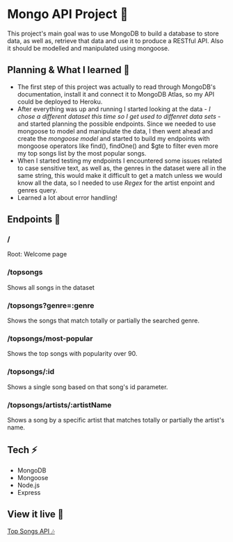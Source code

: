# Mongo API Project 🍃
This project's main goal was to use MongoDB to build a database to store data, as well as, retrieve that data and use it to produce a RESTful API. Also it should be modelled and manipulated using mongoose.

## Planning & What I learned 🧩
- The first step of this project was actually to read through MongoDB's documentation, install it and connect it to MongoDB Atlas, so my API could be deployed to Heroku. 
- After everything was up and running I started looking at the data - _I chose a different dataset this time so I get used to diffenret data sets_ - and started planning the possible endpoints. Since we needed to use mongoose to model and manipulate the data, I then went ahead and create the _mongoose model_ and started to build my endpoints with mongoose operators like find(), findOne() and $gte to filter even more my top songs list by the most popular songs.
- When I started testing my endpoints I encountered some issues related to case sensitive text, as well as, the genres in the dataset were all in the same string, this would make it difficult to get a match unless we would know all the data, so I needed to use _Regex_ for the artist enpoint and genres query. 
- Learned a lot about error handling! 

## Endpoints 💫
### / 
Root: Welcome page 
### /topsongs
Shows all songs in the dataset
### /topsongs?genre=:genre
Shows the songs that match totally or partially the searched genre.
### /topsongs/most-popular
Shows the top songs with popularity over 90.
### /topsongs/:id
Shows a single song based on that song's id parameter. 
### /topsongs/artists/:artistName
Shows a song by a specific artist that matches totally or partially the artist's name. 

## Tech ⚡️
- MongoDB
- Mongoose
- Node.js
- Express

## View it live 🔴
[Top Songs API 🎶](https://songs-api-mongodb.herokuapp.com/)
